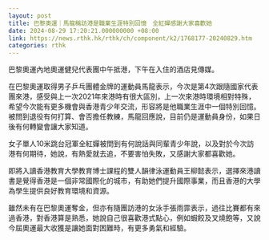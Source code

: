 ```yaml
---
layout: post
title: 巴黎奧運｜馬龍稱訪港是職業生涯特別回憶　全紅嬋感謝大家喜歡她
date: 2024-08-29 17:20:21.000000000 +08:00
link: https://news.rthk.hk/rthk/ch/component/k2/1768177-20240829.htm
categories: rthk
---
```


巴黎奧運內地奧運健兒代表團中午抵港，下午在入住的酒店見傳媒。

在巴黎奧運取得男子乒乓團體金牌的運動員馬龍表示，今次是第4次跟隨國家代表團來港，感受與上一次2021年來港時有很大區別，上一次來港時環境相對特殊，希望今次能有更多機會與香港青少年交流，形容將是他職業生涯中一個特別回憶。被問到退役有何打算、會否擔任教練，馬龍回應說，目前仍是運動員身份，如果日後有何轉變會讓大家知道。

女子單人10米跳台冠軍全紅嬋被問到有何說話與同輩青少年說，以及對於今次訪港有何期待，她說，有熱愛就去追，不要害怕失敗，又感謝大家都喜歡她。

即將入讀香港教育大學教育博士課程的雙人韻律泳運動員王柳懿表示，選擇來港讀書是覺得香港是一個非常國際化的城市，有助她們提升國際事業，而且香港的大學為學生提供良好教育環境和資源。

雖然未有在巴黎奧運奪金，但亦有隨團訪港的女泳手張雨霏表示，過往比賽都有來過香港，對香港算是熟悉，她說自己很喜歡港式點心，例如蝦餃及叉燒飽等，又說今屆奧運最大收獲是讓她面對困難時，有更多勇氣和經驗。
